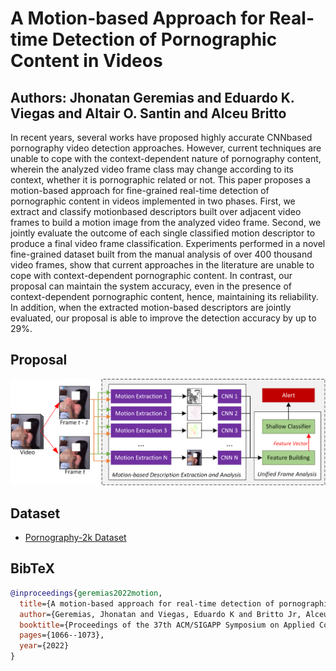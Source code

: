 # A Motion-based Approach for Real-time Detection of Pornographic Content in Videos
## Authors: Jhonatan Geremias and Eduardo K. Viegas and Altair O. Santin and Alceu Britto
In recent years, several works have proposed highly accurate CNNbased pornography video detection approaches. However, current techniques are unable to cope with the context-dependent nature of pornography content, wherein the analyzed video frame class may change according to its context, whether it is pornographic related or not. This paper proposes a motion-based approach for fine-grained real-time detection of pornographic content in videos implemented in two phases. First, we extract and classify motionbased descriptors built over adjacent video frames to build a motion image from the analyzed video frame. Second, we jointly evaluate the outcome of each single classified motion descriptor to produce a final video frame classification. Experiments performed in a novel fine-grained dataset built from the manual analysis of over 400 thousand video frames, show that current approaches in the literature are unable to cope with context-dependent pornographic content. In contrast, our proposal can maintain the system accuracy, even in the presence of context-dependent pornographic content, hence, maintaining its reliability. In addition, when the extracted motion-based descriptors are jointly evaluated, our proposal is able to improve the detection accuracy by up to 29%.

## Proposal

<img src="Proposta/proposal.png" />


## Dataset
<ul>
  <li><a href="https://recodbr.wordpress.com/tag/pornography-2k-dataset/"> Pornography-2k Dataset</a></li>
</ul>

## BibTeX

```bibtex
@inproceedings{geremias2022motion,
  title={A motion-based approach for real-time detection of pornographic content in videos},
  author={Geremias, Jhonatan and Viegas, Eduardo K and Britto Jr, Alceu S and Santin, Altair O},
  booktitle={Proceedings of the 37th ACM/SIGAPP Symposium on Applied Computing},
  pages={1066--1073},
  year={2022}
}
```
